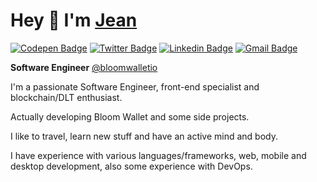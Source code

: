 # Hey :wave: I'm [Jean](https://jeeanribeiro.github.io)

[![Codepen Badge](https://img.shields.io/badge/-@jeeanribeiro-grey?style=flat-square&labelColor=black&logo=Codepen&logoColor=white&link=https://codepen.io/jeeanribeiro)](https://codepen.io/jeeanribeiro)
[![Twitter Badge](https://img.shields.io/badge/-@jeeanribeiro-grey?style=flat-square&labelColor=black&logo=twitter&logoColor=white&link=https://twitter.com/jeeanribeiro)](https://twitter.com/jeeanribeiro) 
[![Linkedin Badge](https://img.shields.io/badge/-Jean%20Ribeiro-grey?style=flat-square&labelColor=black&logo=Linkedin&logoColor=white&link=https://www.linkedin.com/in/jeeanribeiro/)](https://www.linkedin.com/in/jeeanribeiro/) 
[![Gmail Badge](https://img.shields.io/badge/-contact@jeanribeiro.dev-grey?style=flat-square&labelColor=black&logo=Gmail&logoColor=white&link=mailto:contact@jeanribeiro.dev)](mailto:contact@jeanribeiro.dev)

**Software Engineer** [@bloomwalletio](https://github.com/bloomwalletio)

I'm a passionate Software Engineer, front-end specialist and blockchain/DLT enthusiast.

Actually developing Bloom Wallet and some side projects.

I like to travel, learn new stuff and have an active mind and body.

I have experience with various languages/frameworks, web, mobile and desktop development, also some experience with DevOps.
